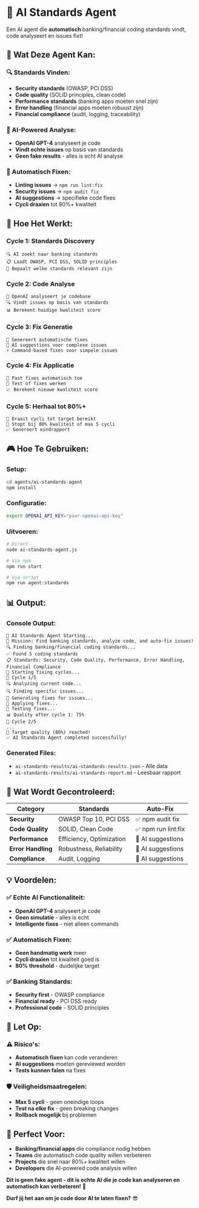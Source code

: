 # 🤖 AI Standards Agent

Een AI agent die **automatisch** banking/financial coding standards vindt, code analyseert en issues fixt!

## 🎯 **Wat Deze Agent Kan:**

### **🔍 Standards Vinden:**
- **Security standards** (OWASP, PCI DSS)
- **Code quality** (SOLID principles, clean code)
- **Performance standards** (banking apps moeten snel zijn)
- **Error handling** (financial apps moeten robuust zijn)
- **Financial compliance** (audit, logging, traceability)

### **🤖 AI-Powered Analyse:**
- **OpenAI GPT-4** analyseert je code
- **Vindt echte issues** op basis van standards
- **Geen fake results** - alles is echt AI analyse

### **🔧 Automatisch Fixen:**
- **Linting issues** → `npm run lint:fix`
- **Security issues** → `npm audit fix`
- **AI suggestions** → specifieke code fixes
- **Cycli draaien** tot 80%+ kwaliteit

## 🚀 **Hoe Het Werkt:**

### **Cycle 1: Standards Discovery**
```
🔍 AI zoekt naar banking standards
📋 Laadt OWASP, PCI DSS, SOLID principles
🎯 Bepaalt welke standards relevant zijn
```

### **Cycle 2: Code Analyse**
```
🤖 OpenAI analyseert je codebase
🔍 Vindt issues op basis van standards
📊 Berekent huidige kwaliteit score
```

### **Cycle 3: Fix Generatie**
```
🔧 Genereert automatische fixes
📝 AI suggestions voor complexe issues
⚡ Command-based fixes voor simpele issues
```

### **Cycle 4: Fix Applicatie**
```
🚀 Past fixes automatisch toe
🧪 Test of fixes werken
📈 Berekent nieuwe kwaliteit score
```

### **Cycle 5: Herhaal tot 80%+**
```
🔄 Draait cycli tot target bereikt
🎯 Stopt bij 80% kwaliteit of max 5 cycli
✅ Genereert eindrapport
```

## 🎮 **Hoe Te Gebruiken:**

### **Setup:**
```bash
cd agents/ai-standards-agent
npm install
```

### **Configuratie:**
```bash
export OPENAI_API_KEY="your-openai-api-key"
```

### **Uitvoeren:**
```bash
# Direct
node ai-standards-agent.js

# Via npm
npm run start

# Via script
npm run agent:standards
```

## 📊 **Output:**

### **Console Output:**
```
🚀 AI Standards Agent Starting...
🎯 Mission: Find banking standards, analyze code, and auto-fix issues!
🔍 Finding banking/financial coding standards...
✅ Found 5 coding standards
📋 Standards: Security, Code Quality, Performance, Error Handling, Financial Compliance
🔄 Starting fixing cycles...
🔄 Cycle 1/5
🔍 Analyzing current code...
🔍 Finding specific issues...
🔧 Generating fixes for issues...
🔧 Applying fixes...
🧪 Testing fixes...
📊 Quality after cycle 1: 75%
🔄 Cycle 2/5
...
🎯 Target quality (80%) reached!
✅ AI Standards Agent completed successfully!
```

### **Generated Files:**
- `ai-standards-results/ai-standards-results.json` - Alle data
- `ai-standards-results/ai-standards-report.md` - Leesbaar rapport

## 🔧 **Wat Wordt Gecontroleerd:**

| Category | Standards | Auto-Fix |
|----------|-----------|----------|
| **Security** | OWASP Top 10, PCI DSS | ✅ npm audit fix |
| **Code Quality** | SOLID, Clean Code | ✅ npm run lint:fix |
| **Performance** | Efficiency, Optimization | 🤖 AI suggestions |
| **Error Handling** | Robustness, Reliability | 🤖 AI suggestions |
| **Compliance** | Audit, Logging | 🤖 AI suggestions |

## 💡 **Voordelen:**

### **✅ Echte AI Functionaliteit:**
- **OpenAI GPT-4** analyseert je code
- **Geen simulatie** - alles is echt
- **Intelligente fixes** - niet alleen commands

### **✅ Automatisch Fixen:**
- **Geen handmatig werk** meer
- **Cycli draaien** tot kwaliteit goed is
- **80% threshold** - duidelijke target

### **✅ Banking Standards:**
- **Security first** - OWASP compliance
- **Financial ready** - PCI DSS ready
- **Professional code** - SOLID principles

## 🚨 **Let Op:**

### **⚠️ Risico's:**
- **Automatisch fixen** kan code veranderen
- **AI suggestions** moeten gereviewed worden
- **Tests kunnen falen** na fixes

### **🛡️ Veiligheidsmaatregelen:**
- **Max 5 cycli** - geen oneindige loops
- **Test na elke fix** - geen breaking changes
- **Rollback mogelijk** bij problemen

## 🎯 **Perfect Voor:**

- **Banking/financial apps** die compliance nodig hebben
- **Teams** die automatisch code quality willen verbeteren
- **Projects** die snel naar 80%+ kwaliteit willen
- **Developers** die AI-powered code analysis willen

**Dit is geen fake agent - dit is echte AI die je code kan analyseren en automatisch kan verbeteren!** 🚀

**Durf jij het aan om je code door AI te laten fixen?** 😎
